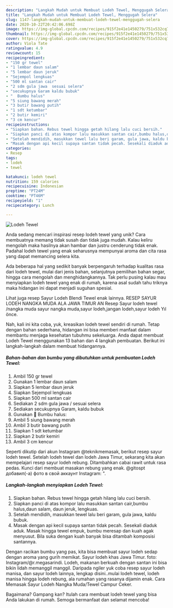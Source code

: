 ```yaml
---
description: "Langkah Mudah untuk Membuat Lodeh Tewel, Menggugah Selera"
title: "Langkah Mudah untuk Membuat Lodeh Tewel, Menggugah Selera"
slug: 1147-langkah-mudah-untuk-membuat-lodeh-tewel-menggugah-selera
date: 2020-10-22T20:42:06.698Z
image: https://img-global.cpcdn.com/recipes/915f2e41e1450279/751x532cq70/lodeh-tewel-foto-resep-utama.jpg
thumbnail: https://img-global.cpcdn.com/recipes/915f2e41e1450279/751x532cq70/lodeh-tewel-foto-resep-utama.jpg
cover: https://img-global.cpcdn.com/recipes/915f2e41e1450279/751x532cq70/lodeh-tewel-foto-resep-utama.jpg
author: Viola Tate
ratingvalue: 4.9
reviewcount: 15
recipeingredient:
- "150 gr tewel"
- "1 lembar daun salam"
- "5 lembar daun jeruk"
- "Sejempol lengkuas"
- "500 ml santan cair"
- "2 sdm gula jawa  sesuai selera"
- "secukupnya Garam kaldu bubuk"
- "  Bumbu halus"
- "5 siung bawang merah"
- "3 butir bawang putih"
- "1 sdt ketumbar"
- "2 butir kemiri"
- "3 cm kencur"
recipeinstructions:
- "Siapkan bahan. Rebus tewel hingga getah hilang lalu cuci bersih."
- "Siapkan panci di atas kompor lalu masukkan santan cair,bumbu halus,daun salam, daun jeruk, lengkuas."
- "Setelah mendidih, masukkan tewel lalu beri garam, gula jawa, kaldu bubuk."
- "Masak dengan api kecil supaya santan tidak pecah. Sesekali diaduk aduk. Masak hingga tewel empuk, bumbu meresap dan kuah agak menyusut. Bila suka dengan kuah banyak bisa ditambah komposisi santannya."
categories:
- Resep
tags:
- lodeh
- tewel

katakunci: lodeh tewel 
nutrition: 159 calories
recipecuisine: Indonesian
preptime: "PT24M"
cooktime: "PT46M"
recipeyield: "1"
recipecategory: Lunch

---
```



![Lodeh Tewel](https://img-global.cpcdn.com/recipes/915f2e41e1450279/751x532cq70/lodeh-tewel-foto-resep-utama.jpg)

Anda sedang mencari inspirasi resep lodeh tewel yang unik? Cara membuatnya memang tidak susah dan tidak juga mudah. Kalau keliru mengolah maka hasilnya akan hambar dan justru cenderung tidak enak. Padahal lodeh tewel yang enak seharusnya mempunyai aroma dan cita rasa yang dapat memancing selera kita.

Ada beberapa hal yang sedikit banyak berpengaruh terhadap kualitas rasa dari lodeh tewel, mulai dari jenis bahan, selanjutnya pemilihan bahan segar, hingga cara mengolah dan menghidangkannya. Tak perlu pusing kalau mau menyiapkan lodeh tewel yang enak di rumah, karena asal sudah tahu triknya maka hidangan ini dapat menjadi suguhan spesial.

Lihat juga resep Sayur Lodeh Blendi Tewel enak lainnya. RESEP SAYUR LODEH NANGKA MUDA ALA JAWA TIMUR AN Resep Sayur lodeh tewel /nangka muda sayur nangka muda,sayur lodeh,jangan lodeh,sayur lodeh Yıl önce.


Nah, kali ini kita coba, yuk, kreasikan lodeh tewel sendiri di rumah. Tetap dengan bahan sederhana, hidangan ini bisa memberi manfaat dalam membantu menjaga kesehatan tubuhmu sekeluarga. Anda dapat membuat Lodeh Tewel menggunakan 13 bahan dan 4 langkah pembuatan. Berikut ini langkah-langkah dalam membuat hidangannya.

<!--inarticleads1-->

##### Bahan-bahan dan bumbu yang dibutuhkan untuk pembuatan Lodeh Tewel:

1. Ambil 150 gr tewel
1. Gunakan 1 lembar daun salam
1. Siapkan 5 lembar daun jeruk
1. Siapkan Sejempol lengkuas
1. Siapkan 500 ml santan cair
1. Sediakan 2 sdm gula jawa / sesuai selera
1. Sediakan secukupnya Garam, kaldu bubuk
1. Gunakan  🌺 Bumbu halus:
1. Ambil 5 siung bawang merah
1. Ambil 3 butir bawang putih
1. Siapkan 1 sdt ketumbar
1. Siapkan 2 butir kemiri
1. Ambil 3 cm kencur


Seperti dikutip dari akun Instagram @teknikmemasak, berikut resep sayur lodeh tewel. Setelah lodeh tewel dan lodeh Jawa Timur, sekarang kita akan mempelajari resep sayur lodeh rebung. Ditambahkan cabai rawit untuk rasa pedas. Kunci dari membuat masakan rebung yang enak. @gitospt добавил(-а) фото в свой аккаунт Instagram: &#34;. 

<!--inarticleads2-->

##### Langkah-langkah menyiapkan Lodeh Tewel:

1. Siapkan bahan. Rebus tewel hingga getah hilang lalu cuci bersih.
1. Siapkan panci di atas kompor lalu masukkan santan cair,bumbu halus,daun salam, daun jeruk, lengkuas.
1. Setelah mendidih, masukkan tewel lalu beri garam, gula jawa, kaldu bubuk.
1. Masak dengan api kecil supaya santan tidak pecah. Sesekali diaduk aduk. Masak hingga tewel empuk, bumbu meresap dan kuah agak menyusut. Bila suka dengan kuah banyak bisa ditambah komposisi santannya.


Dengan racikan bumbu yang pas, kita bisa membuat sayur lodeh sedap dengan aroma yang gurih memikat. Sayur lodeh khas Jawa Timur. foto: Instagram/@r.megasarindi. Lodeh, makanan berkuah dengan santan ini bisa bikin lidah memanggil manggil. Daripada ngiler yuk coba resep sayur lodeh manisa, dan sayur lodeh lainnya, lengkap disini..mulai lodeh tewel, lodeh manisa hingga lodeh rebung, ala rumahan yang rasanya dijamin enak. Cara Memasak Sayur Lodeh Nangka Muda/Tewel Campur Ceker. 

Bagaimana? Gampang kan? Itulah cara membuat lodeh tewel yang bisa Anda lakukan di rumah. Semoga bermanfaat dan selamat mencoba!
